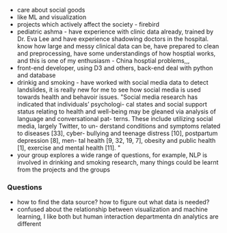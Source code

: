 * care about social goods
* like ML and visualization
* projects which actively affect the society - firebird
* pediatric ashma - have experience with clinic data already, trained by Dr. Eva Lee and have experience shadowing doctors in the hospital. know how large and messy clinical data can be, have prepared to clean and preprocessing, have some understandings of how hosptial works, and this is one of my enthusiasm - China hosptial problems,,,
* front-end developer, using D3 and others, back-end deal with python and database
* drinkig and smoking - have worked with social media data to detect landslides, it is really new for me to see how social media is used towards health and behavoir issues. "Social media research has indicated that individuals’ psychologi- cal states and social support status relating to health and well-being may be gleaned via analysis of language and conversational pat- terns. These include utilizing social media, largely Twitter, to un- derstand conditions and symptoms related to diseases [33], cyber- bullying and teenage distress [10], postpartum depression [8], men- tal health [9, 32, 19, 7], obesity and public health [1], exercise and mental health [11]. "
* your group explores a wide range of questions, for example, NLP is involved in drinking and smoking research, many things could be learnt from the projects and the groups
### Questions
* how to find the data source? how to figure out what data is needed?
* confused about the relationship between visualization and machine learning, I like both but human interaction departmenta dn analytics are different 
